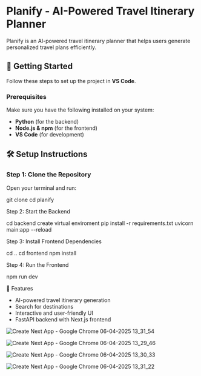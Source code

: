 # Planify - AI-Powered Travel Itinerary Planner

Planify is an AI-powered travel itinerary planner that helps users generate personalized travel plans efficiently.

## 🚀 Getting Started

Follow these steps to set up the project in **VS Code**.

### **Prerequisites**
Make sure you have the following installed on your system:
- **Python** (for the backend)
- **Node.js & npm** (for the frontend)
- **VS Code** (for development)

## **🛠 Setup Instructions**

### **Step 1: Clone the Repository**
Open your terminal and run:

git clone <repository-url>
cd planify

Step 2: Start the Backend

cd backend
create virtual enviroment
pip install -r requirements.txt
uvicorn main:app --reload

Step 3: Install Frontend Dependencies

cd ..
cd frontend
npm install

Step 4: Run the Frontend

npm run dev

📌 Features

- AI-powered travel itinerary generation
- Search for destinations
- Interactive and user-friendly UI
- FastAPI backend with Next.js frontend

![Create Next App - Google Chrome 06-04-2025 13_31_54](https://github.com/user-attachments/assets/db965e6c-0cf6-44bd-8ed8-21f0e4e79d65)

![Create Next App - Google Chrome 06-04-2025 13_29_46](https://github.com/user-attachments/assets/1b61d1da-e180-4174-aa7c-da56375297f4)


![Create Next App - Google Chrome 06-04-2025 13_30_33](https://github.com/user-attachments/assets/4a1b6709-f288-48c8-8f8c-99728747bd9e)

![Create Next App - Google Chrome 06-04-2025 13_31_22](https://github.com/user-attachments/assets/4f861442-3b2c-45ca-b58b-554531fe9e80)

